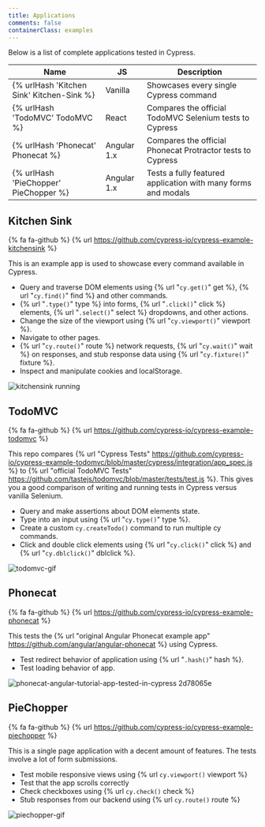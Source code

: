 ```yaml
---
title: Applications
comments: false
containerClass: examples
---
```


Below is a list of complete applications tested in Cypress.

Name | JS | Description
--- | --- | ---
{% urlHash 'Kitchen Sink' Kitchen-Sink %} | Vanilla | Showcases every single Cypress command
{% urlHash 'TodoMVC' TodoMVC %} | React | Compares the official TodoMVC Selenium tests to Cypress
{% urlHash 'Phonecat' Phonecat %} | Angular 1.x | Compares the official Phonecat Protractor tests to Cypress
{% urlHash 'PieChopper' PieChopper %} | Angular 1.x | Tests a fully featured application with many forms and modals

## Kitchen Sink

{% fa fa-github %} {% url https://github.com/cypress-io/cypress-example-kitchensink %}

This is an example app is used to showcase every command available in Cypress.

- Query and traverse DOM elements using {% url "`cy.get()`" get %}, {% url "`cy.find()`" find %} and other commands.
- {% url "`.type()`" type %} into forms, {% url "`.click()`" click %} elements, {% url "`.select()`" select %} dropdowns, and other actions.
- Change the size of the viewport using {% url "`cy.viewport()`" viewport %}.
- Navigate to other pages.
- {% url "`cy.route()`" route %} network requests, {% url "`cy.wait()`" wait %} on responses, and stub response data using {% url "`cy.fixture()`" fixture %}.
- Inspect and manipulate cookies and localStorage.

![kitchensink running](/img/examples/public-project-kitchen-sink.png)

## TodoMVC

{% fa fa-github %} {% url https://github.com/cypress-io/cypress-example-todomvc %}

This repo compares {% url "Cypress Tests" https://github.com/cypress-io/cypress-example-todomvc/blob/master/cypress/integration/app_spec.js %} to {% url "official TodoMVC Tests" https://github.com/tastejs/todomvc/blob/master/tests/test.js %}. This gives you a good comparison of writing and running tests in Cypress versus vanilla Selenium.

- Query and make assertions about DOM elements state.
- Type into an input using {% url "`cy.type()`" type %}.
- Create a custom `cy.createTodo()` command to run multiple cy commands.
- Click and double click elements using {% url "`cy.click()`" click %} and {% url "`cy.dblclick()`" dblclick %}.

![todomvc-gif](/img/examples/public-project-todomvc.png)

## Phonecat

{% fa fa-github %} {% url https://github.com/cypress-io/cypress-example-phonecat %}

This tests the {% url "original Angular Phonecat example app" https://github.com/angular/angular-phonecat %} using Cypress.

- Test redirect behavior of application using {% url "`.hash()`" hash %}.
- Test loading behavior of app.

![phonecat-angular-tutorial-app-tested-in-cypress 2d78065e](/img/examples/public-project-phone-cat.png)

## PieChopper

{% fa fa-github %} {% url https://github.com/cypress-io/cypress-example-piechopper %}

This is a single page application with a decent amount of features. The tests involve a lot of form submissions.

- Test mobile responsive views using {% url `cy.viewport()` viewport %}
- Test that the app scrolls correctly
- Check checkboxes using {% url `cy.check()` check %}
- Stub responses from our backend using {% url `cy.route()` route %}

![piechopper-gif](/img/examples/public-project-piechopper.png)
